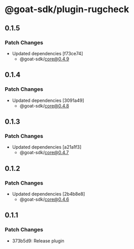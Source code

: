 # @goat-sdk/plugin-rugcheck

## 0.1.5

### Patch Changes

- Updated dependencies [f73ce74]
  - @goat-sdk/core@0.4.9

## 0.1.4

### Patch Changes

- Updated dependencies [3091a49]
  - @goat-sdk/core@0.4.8

## 0.1.3

### Patch Changes

- Updated dependencies [a21a1f3]
  - @goat-sdk/core@0.4.7

## 0.1.2

### Patch Changes

- Updated dependencies [2b4b8e8]
  - @goat-sdk/core@0.4.6

## 0.1.1

### Patch Changes

- 373b5d9: Release plugin
